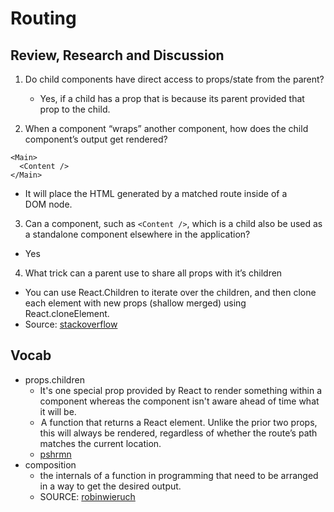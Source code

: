 # Routing

## Review, Research and Discussion

1. Do child components have direct access to props/state from the parent?

    - Yes, if a child has a prop that is because its parent provided that prop to the child.
2. When a component “wraps” another component, how does the child component’s output get rendered?
```
<Main>
  <Content />
</Main>
```
  - It will place the HTML generated by a matched route inside of a <main> DOM node.

3. Can a component, such as ```<Content />```, which is a child also be used as a standalone component elsewhere in the application?
  - Yes
4. What trick can a parent use to share all props with it’s children
  - You can use React.Children to iterate over the children, and then clone each element with new props (shallow merged) using React.cloneElement.
  - Source: [stackoverflow](https://stackoverflow.com/questions/32370994/how-to-pass-props-to-this-props-children)

## Vocab
* props.children
  - It's one special prop provided by React to render something within a component whereas the component isn't aware ahead of time what it will be.
  -  A function that returns a React element. Unlike the prior two props, this will always be rendered, regardless of whether the route’s path matches the current location.
  - [pshrmn](https://blog.pshrmn.com/simple-react-router-v4-tutorial/)
* composition
  - the internals of a function in programming that need to be arranged in a way to get the desired output.
  - SOURCE: [robinwieruch](https://www.robinwieruch.de/react-component-composition)